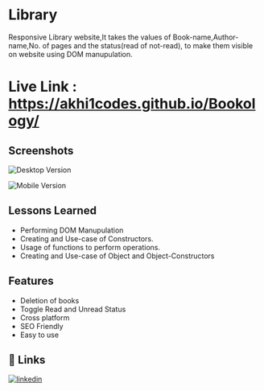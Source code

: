 
# Library

Responsive Library website,It takes the values of Book-name,Author-name,No. of pages
and the status(read of not-read), to make them visible on website using DOM manupulation.

# Live Link : https://akhi1codes.github.io/Bookology/

## Screenshots

![Desktop Version](https://github.com/Ar-Akhil/library/blob/main/assets/desktop-version.png)

![Mobile Version](https://github.com/Ar-Akhil/library/blob/main/assets/mobile-version.png)
## Lessons Learned


- Performing DOM Manupulation
- Creating and Use-case of Constructors.
- Usage of functions to perform operations.
- Creating and Use-case of Object and Object-Constructors

## Features

- Deletion of books 
- Toggle Read and Unread Status
- Cross platform
- SEO Friendly
- Easy to use


## 🔗 Links

[![linkedin](https://img.shields.io/badge/linkedin-0A66C2?style=for-the-badge&logo=linkedin&logoColor=white)](https://www.linkedin.com/in/akhil-reddy-155450242/)


